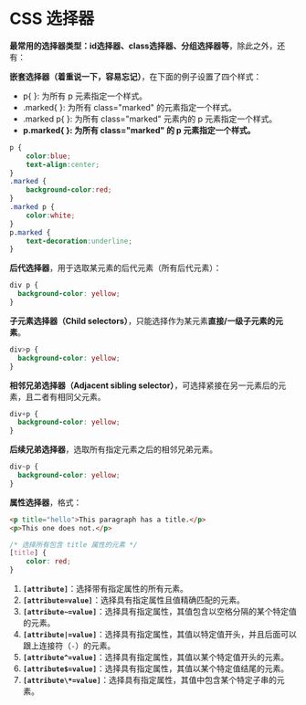 # CSS 选择器

**最常用的选择器类型：id选择器、class选择器、分组选择器等**，除此之外，还有：



**嵌套选择器（着重说一下，容易忘记）**，在下面的例子设置了四个样式：

- p{ }: 为所有 p 元素指定一个样式。
- .marked{ }: 为所有 class="marked" 的元素指定一个样式。
- .marked p{ }: 为所有 class="marked" 元素内的 p 元素指定一个样式。
- **p.marked{ }: 为所有 class="marked" 的 p 元素指定一个样式。**

```css
p {
    color:blue;
    text-align:center;
}
.marked {
    background-color:red;
}
.marked p {
    color:white;
}
p.marked {
    text-decoration:underline;
}
```



**后代选择器**，用于选取某元素的后代元素（所有后代元素）：

```css
div p {
  background-color: yellow;
} 
```



**子元素选择器（Child selectors）**，只能选择作为某元素**直接/一级子元素的元素**。

```css
div>p {
  background-color: yellow;
}
```



**相邻兄弟选择器（Adjacent sibling selector）**，可选择紧接在另一元素后的元素，且二者有相同父元素。

```css
div+p {
  background-color: yellow;
}
```



**后续兄弟选择器**，选取所有指定元素之后的相邻兄弟元素。

```css
div~p {
  background-color: yellow;
}
```



**属性选择器**，格式：

```html
<p title="hello">This paragraph has a title.</p>
<p>This one does not.</p>
```

```css
/* 选择所有包含 title 属性的元素 */
[title] {
    color: red;
}
```

1. **`[attribute]`**：选择带有指定属性的所有元素。
2. **`[attribute=value]`**：选择具有指定属性且值精确匹配的元素。
3. **`[attribute~=value]`**：选择具有指定属性，其值包含以空格分隔的某个特定值的元素。
4. **`[attribute|=value]`**：选择具有指定属性，其值以特定值开头，并且后面可以跟上连接符（`-`）的元素。
5. **`[attribute^=value]`**：选择具有指定属性，其值以某个特定值开头的元素。
6. **`[attribute$=value]`**：选择具有指定属性，其值以某个特定值结尾的元素。
7. **`[attribute\*=value]`**：选择具有指定属性，其值中包含某个特定子串的元素。